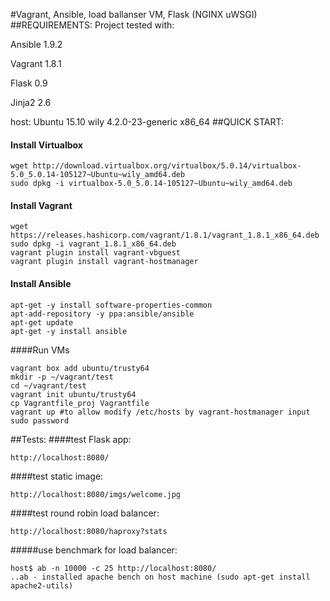 #Vagrant, Ansible, load ballanser VM, Flask (NGINX uWSGI)
##REQUIREMENTS:
Project tested with:

Ansible 1.9.2

Vagrant 1.8.1

Flask 0.9

Jinja2 2.6

host: Ubuntu 15.10 wily 4.2.0-23-generic x86_64
##QUICK START:
#### Install Virtualbox
```
wget http://download.virtualbox.org/virtualbox/5.0.14/virtualbox-5.0_5.0.14-105127~Ubuntu~wily_amd64.deb
sudo dpkg -i virtualbox-5.0_5.0.14-105127~Ubuntu~wily_amd64.deb
```
#### Install Vagrant
```
wget https://releases.hashicorp.com/vagrant/1.8.1/vagrant_1.8.1_x86_64.deb
sudo dpkg -i vagrant_1.8.1_x86_64.deb
vagrant plugin install vagrant-vbguest
vagrant plugin install vagrant-hostmanager
```
#### Install Ansible
```
apt-get -y install software-properties-common
apt-add-repository -y ppa:ansible/ansible
apt-get update
apt-get -y install ansible
```
####Run VMs
```
vagrant box add ubuntu/trusty64
mkdir -p ~/vagrant/test
cd ~/vagrant/test
vagrant init ubuntu/trusty64
cp Vagrantfile_proj Vagrantfile
vagrant up #to allow modify /etc/hosts by vagrant-hostmanager input sudo password
```
##Tests:
####test Flask app:
```
http://localhost:8080/
```
####test static image:
```
http://localhost:8080/imgs/welcome.jpg
```
####test round robin load balancer:
```
http://localhost:8080/haproxy?stats
```
#####use benchmark for load balancer:
```
host$ ab -n 10000 -c 25 http://localhost:8080/
..ab - installed apache bench on host machine (sudo apt-get install apache2-utils)
```
